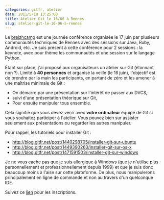 ```yaml
---
categories: gitfr, atelier
date: 2011/5/18 13:25:00
title: Atelier Git le 16/06 à Rennes
slug: atelier-git-le-16-06-a-rennes
---
```


Le [breizhcamp](http://www.breizhcamp.org/) est une journée conférence organisée le 17 juin par plusieurs communautés techniques de Rennes avec des sessions sur Java, Ruby, Android, etc. Je suis présent à cette conférence pour 2 sessions : la keynote, avec pour thème les communautés et une session sur le langage Python.

Étant sur place, j'ai proposé aux organisateurs un atelier sur Git (étonnant non ?). Limité à **40 personnes** et organisé la veille (le 16 juin), l'objectif est de prendre par la main les participants, en partant de zéro et les amener à une maîtrise minimale de Git :

* On démarre par une présentation sur l'intérêt de passer aux DVCS,
* suivi d'une présentation théorique sur Git,
* Pour ensuite manipuler tous ensemble.

Cela signifie que vous devez venir avec **votre ordinateur** équipé de Git si vous souhaitez participer à l'atelier. Vous pouvez bien sur assister seulement aux présentations ou regarder les autres manipuler.

Pour rappel, les tutoriels pour installer Git :

* http://blog.gitfr.net/post/1440298705/installer-git-sur-ubuntu
* http://blog.gitfr.net/post/1449390263/installer-git-sur-os-x
* http://blog.gitfr.net/post/1471591503/installer-git-sur-windows

Je ne vous cache pas que je suis allergique à Windows (que je n'utilise plus personnellement et professionnellement depuis 1999) et que je suis donc beaucoup moins à l'aise sur cette plateforme. De plus, nous manipulerons principalement en ligne de commande et non au travers d'un quelconque IDE.

Suivez ce [lien](http://jugevents.org/jugevents/event/show.html?id=37556) pour les inscriptions.
